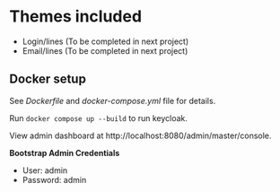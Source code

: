 # Themes included

- Login/lines (To be completed in next project)
- Email/lines (To be completed in next project)


## Docker setup
See *Dockerfile* and *docker-compose.yml* file for details.

Run `docker compose up --build` to run keycloak.

View admin dashboard at http://localhost:8080/admin/master/console.

**Bootstrap Admin Credentials**
- User: admin
- Password: admin